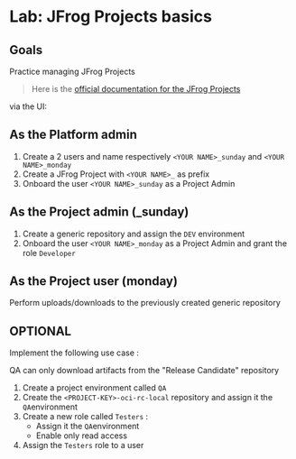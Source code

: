 # Lab: JFrog Projects basics

## Goals

Practice managing JFrog Projects

> Here is the [official documentation for the JFrog Projects](https://jfrog.com/help/r/jfrog-platform-administration-documentation/get-started-with-projects)

via the UI:

## As the Platform admin

1. Create a 2 users and name respectively ```<YOUR NAME>_sunday``` and ```<YOUR NAME>_monday```
2. Create a JFrog Project with ```<YOUR NAME>_``` as prefix
3. Onboard the user ```<YOUR NAME>_sunday``` as a Project Admin

## As the Project admin (<YOUR NAME>_sunday)

1. Create a generic repository and assign the ```DEV``` environment
2. Onboard the user ```<YOUR NAME>_monday``` as a Project Admin and grant the role ```Developer```

## As the Project user (monday)

Perform uploads/downloads to the previously created generic repository

## OPTIONAL

Implement the following use case :

QA can only download artifacts from the "Release Candidate" repository

1. Create a project environment called ```QA```
2. Create the ```<PROJECT-KEY>-oci-rc-local``` repository and assign it the ```QA```environment
3. Create a new role called ```Testers``` :
    + Assign it the ```QA```environment
    + Enable only read access
4. Assign the ```Testers``` role to a user

